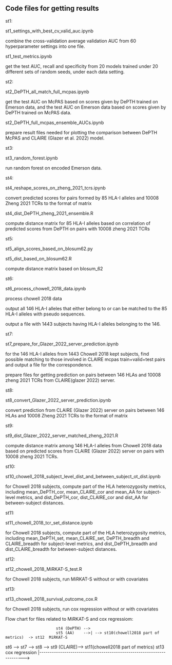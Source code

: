 ## Code files for getting results

st1:

  st1_settings_with_best_cv_valid_auc.ipynb

  combine the cross-validation average validation AUC from 60 hyperparameter settings into one file.

  st1_test_metrics.ipynb

  get the test AUC, recall and specificity from 20 models trained under 20 different sets of random seeds, under each data setting.


st2:

  st2_DePTH_all_match_full_mcpas.ipynb

  get the test AUC on McPAS based on scores given by DePTH trained on Emerson data, and the test AUC on Emerson data based on scores given by DePTH trained on McPAS data.

  st2_DePTH_full_mcpas_ensemble_AUCs.ipynb

  prepare result files needed for plotting the comparison between DePTH McPAS and CLAIRE (Glazer et al. 2022) model.


st3:

  st3_random_forest.ipynb

  run random forest on encoded Emerson data.


st4:

  st4_reshape_scores_on_zheng_2021_tcrs.ipynb

  convert predicted scores for pairs formed by 85 HLA-I alleles and 10008 Zheng 2021 TCRs to the format of matrix

  st4_dist_DePTH_zheng_2021_ensemble.R

  compute distance matrix for 85 HLA-I alleles based on correlation of predicted scores from DePTH on pairs with 10008 zheng 2021 TCRs


st5:

  st5_align_scores_based_on_blosum62.py

  st5_dist_based_on_blosum62.R

  compute distance matrix based on blosum_62


st6:

  st6_process_chowell_2018_data.ipynb

  process chowell 2018 data

  output all 146 HLA-I alleles that either belong to or can be matched to the 85 HLA-I alleles with pseudo sequences.

  output a file with 1443 subjects having HLA-I alleles belonging to the 146.


st7:

  st7_prepare_for_Glazer_2022_server_prediction.ipynb

  for the 146 HLA-I alleles from 1443 Chowell 2018 kept subjects, find possible matching to those involved in CLAIRE mcpas train+valid+test pairs and output a file for the correspondence.

  prepare files for getting prediction on pairs between 146 HLAs and 10008 zheng 2021 TCRs from CLAIRE(glazer 2022) server.


st8:

  st8_convert_Glazer_2022_server_prediction.ipynb

  convert prediction from CLAIRE (Glazer 2022) server on pairs between 146 HLAs and 10008 Zheng 2021 TCRs to the format of matrix


st9:

  st9_dist_Glazer_2022_server_matched_zheng_2021.R

  compute distance matrix among 146 HLA-I alleles from Chowell 2018 data based on predicted scores from CLAIRE (Glazer 2022) server
  on pairs with 10008 zheng 2021 TCRs.


st10:

  st10_chowell_2018_subject_level_dist_and_between_subject_ot_dist.ipynb

  for Chowell 2018 subjects, compute part of the HLA heterozygosity metrics, including mean_DePTH_cor, mean_CLAIRE_cor and mean_AA for subject-level metrics, and dist_DePTH_cor, dist_CLAIRE_cor and dist_AA for between-subject distances.


st11:

  st11_chowell_2018_tcr_set_distance.ipynb

  for Chowell 2018 subjects, compute part of the HLA heterozygosity metrics, including mean_DePTH_set, mean_CLAIRE_set, DePTH_breadth and CLAIRE_breadth for subject-level metrics, and dist_DePTH_breadth and dist_CLAIRE_breadth for between-subject distances.


st12:

   st12_chowell_2018_MiRKAT-S_test.R

   for Chowell 2018 subjects, run MiRKAT-S without or with covariates


st13:

   st13_chowell_2018_survival_outcome_cox.R

   for Chowell 2018 subjects, run cox regression without or with covariates


Flow chart for files related to MiRKAT-S and cox regressiom:

                          st4 (DePTH) -->
                          st5 (AA)    -->| --> st10(chowell2018 part of metrics)  -> st12  MiRKAT-S
  st6 --> st7 --> st8 --> st9 (CLAIRE)-->      st11(chowell2018 part of metrics)     st13  cox regression
   |---------------------------------------------------------------------->
